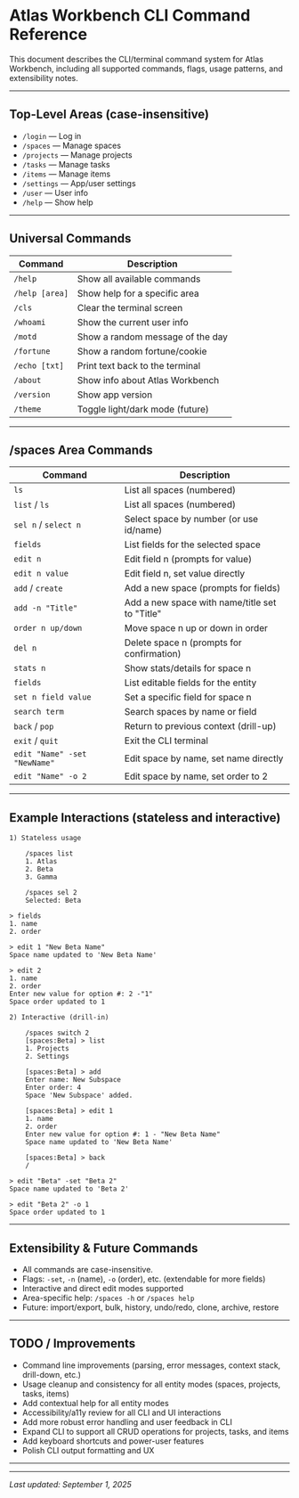 # Atlas Workbench CLI Command Reference

This document describes the CLI/terminal command system for Atlas Workbench, including all supported commands, flags, usage patterns, and extensibility notes.

---

## Top-Level Areas (case-insensitive)

- `/login` — Log in
- `/spaces` — Manage spaces
- `/projects` — Manage projects
- `/tasks` — Manage tasks
- `/items` — Manage items
- `/settings` — App/user settings
- `/user` — User info
- `/help` — Show help

---

## Universal Commands

| Command         | Description                                 |
|-----------------|---------------------------------------------|
| `/help`         | Show all available commands                 |
| `/help [area]`  | Show help for a specific area               |
| `/cls`          | Clear the terminal screen                   |
| `/whoami`       | Show the current user info                  |
| `/motd`         | Show a random message of the day            |
| `/fortune`      | Show a random fortune/cookie                |
| `/echo [txt]`   | Print text back to the terminal             |
| `/about`        | Show info about Atlas Workbench             |
| `/version`      | Show app version                            |
| `/theme`        | Toggle light/dark mode (future)             |

---

## /spaces Area Commands

| Command                              | Description                                                      |
|--------------------------------------|------------------------------------------------------------------|
| `ls`                                 | List all spaces (numbered)                                       |
| `list` / `ls`                        | List all spaces (numbered)                                       |
| `sel n` / `select n`                 | Select space by number (or use id/name)                          |
| `fields`                             | List fields for the selected space                               |
| `edit n`                             | Edit field n (prompts for value)                                 |
| `edit n value`                       | Edit field n, set value directly                                 |
| `add` / `create`                     | Add a new space (prompts for fields)                             |
| `add -n "Title"`                    | Add a new space with name/title set to "Title"                 |
| `order n up/down`                    | Move space n up or down in order                                 |
| `del n`                              | Delete space n (prompts for confirmation)                        |
| `stats n`                            | Show stats/details for space n                                   |
| `fields`                             | List editable fields for the entity                              |
| `set n field value`                  | Set a specific field for space n                                 |
| `search term`                        | Search spaces by name or field                                   |
| `back` / `pop`                        | Return to previous context (drill-up)                            |
| `exit` / `quit`                      | Exit the CLI terminal                                            |
| `edit "Name" -set "NewName"`         | Edit space by name, set name directly                            |
| `edit "Name" -o 2`                   | Edit space by name, set order to 2                               |

---

## Example Interactions (stateless and interactive)

```
1) Stateless usage

	/spaces list
	1. Atlas
	2. Beta
	3. Gamma

	/spaces sel 2
	Selected: Beta

> fields
1. name
2. order

> edit 1 "New Beta Name"
Space name updated to 'New Beta Name'

> edit 2
1. name
2. order
Enter new value for option #: 2 -"1"
Space order updated to 1

2) Interactive (drill-in)

	/spaces switch 2
	[spaces:Beta] > list
	1. Projects
	2. Settings

	[spaces:Beta] > add
	Enter name: New Subspace
	Enter order: 4
	Space 'New Subspace' added.

	[spaces:Beta] > edit 1
	1. name
	2. order
	Enter new value for option #: 1 - "New Beta Name"
	Space name updated to 'New Beta Name'

	[spaces:Beta] > back
	/

> edit "Beta" -set "Beta 2"
Space name updated to 'Beta 2'

> edit "Beta 2" -o 1
Space order updated to 1
```

---

## Extensibility & Future Commands

- All commands are case-insensitive.
- Flags: `-set`, `-n` (name), `-o` (order), etc. (extendable for more fields)
- Interactive and direct edit modes supported
- Area-specific help: `/spaces -h` or `/spaces help`
- Future: import/export, bulk, history, undo/redo, clone, archive, restore

---

## TODO / Improvements

- Command line improvements (parsing, error messages, context stack, drill-down, etc.)
- Usage cleanup and consistency for all entity modes (spaces, projects, tasks, items)
- Add contextual help for all entity modes
- Accessibility/a11y review for all CLI and UI interactions
- Add more robust error handling and user feedback in CLI
- Expand CLI to support all CRUD operations for projects, tasks, and items
- Add keyboard shortcuts and power-user features
- Polish CLI output formatting and UX

---

---

_Last updated: September 1, 2025_
